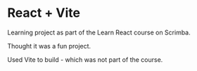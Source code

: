 # React + Vite

Learning project as part of the Learn React course on Scrimba.

Thought it was a fun project.

Used Vite to build - which was not part of the course.

